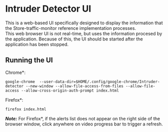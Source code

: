 # Intruder Detector UI
This is a web-based UI specifically designed to display the information that the Store-traffic-monitor reference implementation processes.   
This web browser UI is not real-time, but uses the information procesed by the application. Because of this, the UI should be started after the application has been stopped.

## Running the UI

Chrome*:
```
google-chrome  --user-data-dir=$HOME/.config/google-chrome/Intruder-detector --new-window --allow-file-access-from-files --allow-file-access --allow-cross-origin-auth-prompt index.html
```
Firefox*:
```
firefox index.html
```
**_Note:_** For Firefox*, if the alerts list does not appear on the right side of the browser window, click anywhere on video progress bar to trigger a refresh.
